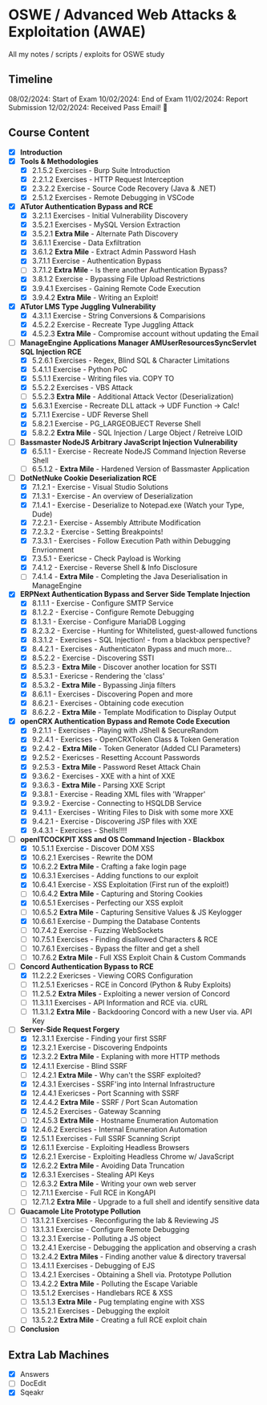 # OSWE / Advanced Web Attacks & Exploitation (AWAE)
All my notes / scripts / exploits for OSWE study

## Timeline
08/02/2024: Start of Exam
10/02/2024: End of Exam
11/02/2024: Report Submission
12/02/2024: Received Pass Email! 🥳

## Course Content
* [x] **Introduction**
* [x] **Tools & Methodologies**
  * [x] 2.1.5.2 Exercises - Burp Suite Introduction
  * [x] 2.2.1.2 Exercises - HTTP Request Interception
  * [x] 2.3.2.2 Exercise - Source Code Recovery (Java & .NET)
  * [x] 2.5.1.2 Exercises - Remote Debugging in VSCode
* [x] **ATutor Authentication Bypass and RCE**
  * [x] 3.2.1.1 Exercises - Initial Vulnerability Discovery
  * [x] 3.5.2.1 Exercises - MySQL Version Extraction
  * [x] 3.5.2.1 **Extra Mile** - Alternate Path Discovery
  * [x] 3.6.1.1 Exercise - Data Exfiltration
  * [x] 3.6.1.2 **Extra Mile** - Extract Admin Password Hash
  * [x] 3.7.1.1 Exercise - Authentication Bypass
  * [ ] 3.7.1.2 **Extra Mile** - Is there another Authentication Bypass?
  * [x] 3.8.1.2 Exercise - Bypassing File Upload Restrictions
  * [x] 3.9.4.1 Exercises - Gaining Remote Code Execution
  * [x] 3.9.4.2 **Extra Mile** - Writing an Exploit!
* [x] **ATutor LMS Type Juggling Vulnerability**
  * [x] 4.3.1.1 Exercise - String Conversions & Comparisions
  * [x] 4.5.2.2 Exercise - Recreate Type Juggling Attack
  * [x] 4.5.2.3 **Extra Mile** - Compromise account without updating the Email
* [ ] **ManageEngine Applications Manager AMUserResourcesSyncServlet SQL Injection RCE**
  * [x] 5.2.6.1 Exercises - Regex, Blind SQL & Character Limitations
  * [x] 5.4.1.1 Exercise - Python PoC
  * [x] 5.5.1.1 Exercise - Writing files via. COPY TO
  * [x] 5.5.2.2 Exercises - VBS Attack
  * [ ] 5.5.2.3 **Extra Mile** - Additional Attack Vector (Deserialization)
  * [x] 5.6.3.1 Exercise - Recreate DLL attack -> UDF Function -> Calc!
  * [x] 5.7.1.1 Exercise - UDF Reverse Shell
  * [x] 5.8.2.1 Exercise - PG_LARGEOBJECT Reverse Shell
  * [x] 5.8.2.2 **Extra Mile** - SQL Injection / Large Object / Retreive LOID
* [ ] **Bassmaster NodeJS Arbitrary JavaScript Injection Vulnerability**
  * [x] 6.5.1.1 - Exercise - Recreate NodeJS Command Injection Reverse Shell
  * [ ] 6.5.1.2 - **Extra Mile** - Hardened Version of Bassmaster Application
* [ ] **DotNetNuke Cookie Deserialization RCE**
  * [x] 7.1.2.1 - Exercise - Visual Studio Solutions
  * [x] 7.1.3.1 - Exercise - An overview of Deserialization
  * [x] 7.1.4.1 - Exercise - Deserialize to Notepad.exe (Watch your Type, Dude)
  * [x] 7.2.2.1 - Exercise - Assembly Attribute Modification
  * [x] 7.2.3.2 - Exercise - Setting Breakpoints!
  * [x] 7.3.3.1 - Exercises - Follow Execution Path within Debugging Envrionment
  * [x] 7.3.5.1 - Exericse - Check Payload is Working
  * [x] 7.4.1.2 - Exercise - Reverse Shell & Info Disclosure
  * [ ] 7.4.1.4 - **Extra Mile** - Completing the Java Deserialisation in ManageEngine
* [x] **ERPNext Authentication Bypass and Server Side Template Injection**
  * [x] 8.1.1.1 - Exercise - Configure SMTP Service
  * [x] 8.1.2.2 - Exercise - Configure Remote Debugging
  * [x] 8.1.3.1 - Exercise - Configure MariaDB Logging
  * [x] 8.2.3.2 - Exercise - Hunting for Whitelisted, guest-allowed functions
  * [x] 8.3.1.2 - Exercises - SQL Injection! - from a blackbox perspective?
  * [x] 8.4.2.1 - Exercises - Authenticaton Bypass and much more...
  * [x] 8.5.2.2 - Exercise - Discovering SSTI
  * [x] 8.5.2.3 - **Extra Mile** - Discover another location for SSTI
  * [x] 8.5.3.1 - Exericse - Rendering the 'class'
  * [x] 8.5.3.2 - **Extra Mile** - Bypassing Jinja filters
  * [x] 8.6.1.1 - Exercises - Discovering Popen and more
  * [x] 8.6.2.1 - Exercises - Obtaining code execution
  * [x] 8.6.2.2 - **Extra Mile** - Template Modification to Display Output
* [x] **openCRX Authentication Bypass and Remote Code Execution**
  * [x] 9.2.1.1 - Exercises - Playing with JShell & SecureRandom
  * [x] 9.2.4.1 - Exericses - OpenCRXToken Class & Token Generation
  * [x] 9.2.4.2 - **Extra Mile** - Token Generator (Added CLI Parameters)
  * [x] 9.2.5.2 - Exericses - Resetting Account Passwords
  * [x] 9.2.5.3 - **Extra Mile** - Password Reset Attack Chain
  * [x] 9.3.6.2 - Exercises - XXE with a hint of XXE
  * [x] 9.3.6.3 - **Extra Mile** - Parsing XXE Script
  * [x] 9.3.8.1 - Exercise - Reading XML files with 'Wrapper'
  * [x] 9.3.9.2 - Exercise - Connecting to HSQLDB Service
  * [x] 9.4.1.1 - Exercises - Writing Files to Disk with some more XXE
  * [x] 9.4.2.1 - Exercise - Discovering JSP files with XXE
  * [x] 9.4.3.1 - Exercises - Shells!!!!
* [ ] **openITCOCKPIT XSS and OS Command Injection - Blackbox**
  * [x] 10.5.1.1 Exercise - Discover DOM XSS
  * [x] 10.6.2.1 Exercises - Rewrite the DOM
  * [x] 10.6.2.2 **Extra Mile** - Crafting a fake login page
  * [x] 10.6.3.1 Exercises - Adding functions to our exploit
  * [x] 10.6.4.1 Exercise - XSS Exploitation (First run of the exploit!)
  * [ ] 10.6.4.2 **Extra Mile** - Capturing and Storing Cookies 
  * [x] 10.6.5.1 Exercises - Perfecting our XSS exploit
  * [ ] 10.6.5.2 **Extra Mile** - Capturing Sensitive Values & JS Keylogger
  * [x] 10.6.6.1 Exercise - Dumping the Database Contents
  * [ ] 10.7.4.2 Exercise - Fuzzing WebSockets
  * [ ] 10.7.5.1 Exercises - Finding disallowed Characters & RCE
  * [ ] 10.7.6.1 Exercises - Bypass the filter and get a shell
  * [ ] 10.7.6.2 **Extra Mile** - Full XSS Exploit Chain & Custom Commands
* [ ] **Concord Authentication Bypass to RCE**
  * [x] 11.2.2.2 Exericses - Viewing CORS Configuration
  * [ ] 11.2.5.1 Exericses - RCE in Concord (Python & Ruby Exploits)
  * [ ] 11.2.5.2 **Extra Miles** - Exploiting a newer version of Concord
  * [ ] 11.3.1.1 Exercises - API Information and RCE via. cURL
  * [ ] 11.3.1.2 **Extra Mile** - Backdooring Concord with a new User via. API Key
* [ ] **Server-Side Request Forgery**
  * [x] 12.3.1.1 Exercise - Finding your first SSRF
  * [x] 12.3.2.1 Exercise - Discovering Endpoints
  * [x] 12.3.2.2 **Extra Mile** - Explaning with more HTTP methods
  * [x] 12.4.1.1 Exercise - Blind SSRF
  * [ ] 12.4.2.1 **Extra Mile** - Why can't the SSRF exploited?
  * [x] 12.4.3.1 Exercises - SSRF'ing into Internal Infrastructure
  * [x] 12.4.4.1 Exericses - Port Scanning with SSRF
  * [x] 12.4.4.2 **Extra Mile** - SSRF / Port Scan Automation
  * [x] 12.4.5.2 Exercises - Gateway Scanning
  * [ ] 12.4.5.3 **Extra Mile** - Hostname Enumeration Automation
  * [x] 12.4.6.2 Exercises - Internal Enumeration Automation
  * [x] 12.5.1.1 Exercises - Full SSRF Scanning Script
  * [x] 12.6.1.1 Exercise - Exploiting Headless Browsers
  * [x] 12.6.2.1 Exercise - Exploiting Headless Chrome w/ JavaScript
  * [x] 12.6.2.2 **Extra Mile** - Avoiding Data Truncation
  * [x] 12.6.3.1 Exercises - Stealing API Keys
  * [ ] 12.6.3.2 **Extra Mile** - Writing your own web server
  * [ ] 12.7.1.1 Exercise - Full RCE in KongAPI
  * [ ] 12.7.1.2 **Extra Mile** - Upgrade to a full shell and identify sensitive data
* [ ] **Guacamole Lite Prototype Pollution**
  * [ ] 13.1.2.1 Exercises - Reconfiguring the lab & Reviewing JS
  * [ ] 13.1.3.1 Exercise - Configure Remote Debugging
  * [ ] 13.2.3.1 Exercise - Polluting a JS object
  * [ ] 13.2.4.1 Exercise - Debugging the application and observing a crash
  * [ ] 13.2.4.2 **Extra Miles** - Finding another value & directory traversal
  * [ ] 13.4.1.1 Exercises - Debugging of EJS
  * [ ] 13.4.2.1 Exercises - Obtaining a Shell via. Prototype Pollution
  * [ ] 13.4.2.2 **Extra Mile** - Polluting the Escape Variable
  * [ ] 13.5.1.2 Exercises - Handlebars RCE & XSS
  * [ ] 13.5.1.3 **Extra Mile** - Pug templating engine with XSS
  * [ ] 13.5.2.1 Exercises - Debugging the exploit
  * [ ] 13.5.2.2 **Extra Mile** - Creating a full RCE exploit chain
* [ ]  **Conclusion**

## Extra Lab Machines
* [x] Answers
* [ ] DocEdit
* [x] Sqeakr 
